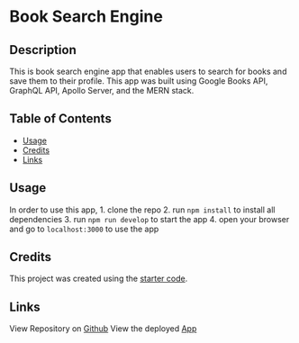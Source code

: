 # Book Search Engine

## Description
This is book search engine app that enables users to search for books and save them to their profile. This app was built using Google Books API, GraphQL API, Apollo Server, and the MERN stack.

## Table of Contents
* [Usage](#Usage)
* [Credits](#Credits)
* [Links](#Links)

## Usage
In order to use this app,
    1. clone the repo
    2. run `npm install` to install all dependencies
    3. run `npm run develop` to start the app
    4. open your browser and go to `localhost:3000` to use the app

## Credits
This project was created using the [starter code](https://github.com/coding-boot-camp/solid-broccoli).

## Links
View Repository on [Github](https://github.com/demiapollo/bookSearch)
View the deployed [App](https://booksearch67-559429cc431f.herokuapp.com/)